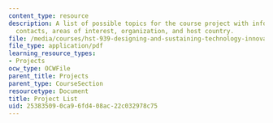 ```yaml
---
content_type: resource
description: A list of possible topics for the course project with information on
  contacts, areas of interest, organization, and host country.
file: /media/courses/hst-939-designing-and-sustaining-technology-innovation-for-global-health-practice-spring-2008/253835090ca96fd408ac22c032978c75_projects.pdf
file_type: application/pdf
learning_resource_types:
- Projects
ocw_type: OCWFile
parent_title: Projects
parent_type: CourseSection
resourcetype: Document
title: Project List
uid: 25383509-0ca9-6fd4-08ac-22c032978c75
---
```

